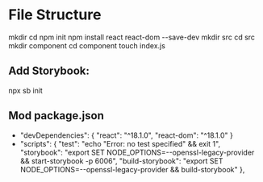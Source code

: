 # File Structure

mkdir <projectName>
cd <projectName>
    npm init
    npm install react react-dom --save-dev
    mkdir src
    cd src
        mkdir component
        cd component
            touch index.js
## Add Storybook:
npx sb init
## Mod package.json
+   "devDependencies": {
        "react": "^18.1.0",
        "react-dom": "^18.1.0"
    }
+   "scripts": {
        "test": "echo \"Error: no test specified\" && exit 1",
        "storybook": "export SET NODE_OPTIONS=--openssl-legacy-provider && start-storybook -p 6006",
        "build-storybook": "export SET NODE_OPTIONS=--openssl-legacy-provider && build-storybook"
    },



